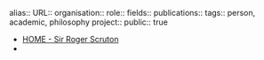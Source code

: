 alias::
URL::
organisation::
role::
fields::
publications:: 
tags:: person, academic, philosophy
project::
public:: true
- [HOME - Sir Roger Scruton](https://www.roger-scruton.com/)
-